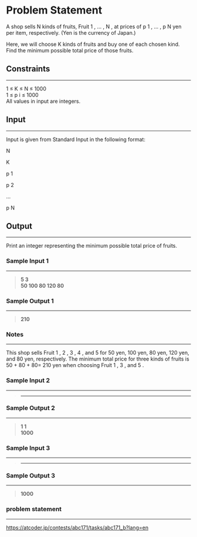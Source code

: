 
# Problem Statement
A shop sells 
N
 kinds of fruits, Fruit 
1
,
…
,
N
, at prices of 
p
1
,
…
,
p
N
 yen per item, respectively. (Yen is the currency of Japan.)

Here, we will choose 
K
 kinds of fruits and buy one of each chosen kind. Find the minimum possible total price of those fruits.

## Constraints
---
1
≤
K
≤
N
≤
1000 \
1
≤
p
i
≤
1000\
All values in input are integers.

## Input
----
Input is given from Standard Input in the following format:

N
 
K

p
1
 
p
2
 
…
 
p
N


## Output
---
Print an integer representing the minimum possible total price of fruits.

### Sample Input 1
----
> **5 3\
50 100 80 120 80**

### Sample Output  1
----
> **210**

### Notes
----
This shop sells Fruit 
1
, 
2
, 
3
, 
4
, and 
5
 for 
50
 yen, 
100
 yen, 
80
 yen, 
120
 yen, and 
80
 yen, respectively.
The minimum total price for three kinds of fruits is 
50
+
80
+
80=
210
 yen when choosing Fruit 
1
, 
3
, and 
5
.


 ### Sample Input 2
----
> ** **

### Sample Output  2
----
> **1 1\
1000**

 ### Sample Input 3
----
> ** **

### Sample Output  3
----
> **1000**

### problem statement
---
https://atcoder.jp/contests/abc171/tasks/abc171_b?lang=en